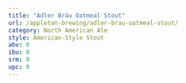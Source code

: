```yaml
---
title: "Adler Bräu Oatmeal Stout"
url: /appleton-brewing/adler-brau-oatmeal-stout/
category: North American Ale
style: American-Style Stout
abv: 0
ibu: 0
srm: 0
upc: 0
---
```


